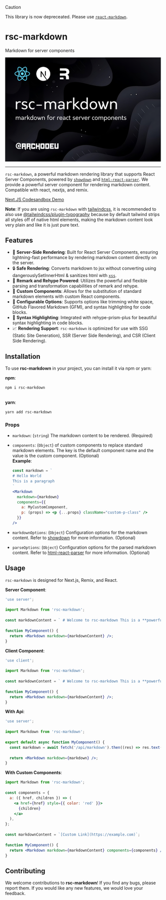 > [!CAUTION]
> This library is now depreceated. Please use [`react-markdown`](https://github.com/remarkjs/react-markdown).

# rsc-markdown

Markdown for server components

![rsc-markdown: markdown for react server components](./rsc-markdown.png)

---

`rsc-markdown`, a powerful markdown rendering library that supports React Server Components, powered by [`showdown`](https://github.com/showdownjs/showdown) and [`html-react-parser`](https://github.com/remarkablemark/html-react-parser). We provide a powerful server component for rendering markdown content. Compatible with react, nextjs, and remix.

[Next.JS Codesandbox Demo](https://codesandbox.io/p/devbox/rsc-markdown-next-jtc7zp)

**Note**:
If you are using `rsc-markdown` with [tailwindcss](https://tailwindcss.com), it is recommended to also use [@tailwindcss/plugin-typography](https://github.com/tailwindlabs/tailwindcss-typography) because by default tailwind strips all styles off of native html elements, making the markdown content look very plain and like it is just pure text.

## Features

- 🚀 **Server-Side Rendering**: Built for React Server Components, ensuring lightning-fast performance by rendering markdown content directly on the server.
- 🔒 **Safe Rendering**: Converts markdown to jsx without converting using dangerouslySetInnerHtml & sanitizes html with [`xss`](https://github.com/leizongmin/js-xss).
- 📝 **Remark and Rehype Powered**: Utilizes the powerful and flexible parsing and transformation capabilities of remark and rehype.
- 🎨 **Custom Components**: Allows for the substitution of standard markdown elements with custom React components.
- 🔧 **Configurable Options**: Supports options like trimming white space, GitHub Flavored Markdown (GFM), and syntax highlighting for code blocks.
- 🌈 **Syntax Highlighting**: Integrated with rehype-prism-plus for beautiful syntax highlighting in code blocks.
- 📈 **Rendering Support**: `rsc-markdown` is optimized for use with SSG (Static Site Generation), SSR (Server Side Rendering), and CSR (Client Side Rendering).

## Installation

To use **rsc-markdown** in your project, you can install it via npm or yarn:

**npm**:

```bash
npm i rsc-markdown
```

\
**yarn**:

```bash
yarn add rsc-markdown
```

### Props

- `markdown`: (`string`) The markdown content to be rendered. (Required)
- `components`: (`Object`) of custom components to replace standard markdown elements. The key is the default component name and the value is the custom component. (Optional)
  \
   **Example**:

  ```jsx
  const markdown = `
  # Hello World
  This is a paragraph
  `
  <Markdown
    markdown={markdown}
    components={{
      a: MyCustomComponent,
      p: (props) => <p {...props} className="custom-p-class" />
    }}
  />
  ```

- `markdownOptions`: (`Object`) Configuration options for the markdown content. Refer to [showdown](https://github.com/showdownjs/showdown?tab=readme-ov-file#valid-options) for more information. (Optional)
- `parseOptions`: (`Object`) Configuration options for the parsed markdown content. Refer to [html-react-parser](https://github.com/remarkablemark/html-react-parser?tab=readme-ov-file#usage) for more information. (Optional)

## Usage

`rsc-markdown` is designed for Next.js, Remix, and React.

**Server Component**:

```jsx
'use server';

import Markdown from 'rsc-markdown';

const markdownContent = ` # Welcome to rsc-markdown This is a **powerful** library for rendering markdown in React Server Components. `;

function MyComponent() {
  return <Markdown markdown={markdownContent} />;
}
```

**Client Component**:

```jsx
'use client';

import Markdown from 'rsc-markdown';

const markdownContent = ` # Welcome to rsc-markdown This is a **powerful** library for rendering markdown in React Server Components. `;

function MyComponent() {
  return <Markdown markdown={markdownContent} />;
}
```

**With Api**:

```jsx
'use server';

import Markdown from 'rsc-markdown';

export default async function MyComponent() {
  const markdown = await fetch('/api/markdown').then((res) => res.text());

  return <Markdown markdown={markdown} />;
}
```

**With Custom Components**:

```jsx
import Markdown from 'rsc-markdown';

const components = {
  a: ({ href, children }) => (
    <a href={href} style={{ color: 'red' }}>
      {children}
    </a>
  ),
};

const markdownContent = `[Custom Link](https://example.com)`;

function MyComponent() {
  return <Markdown markdown={markdownContent} components={components} />;
}
```

## Contributing

We welcome contributions to **rsc-markdown**! If you find any bugs, please report them. If you would like any new features, we would love your feedback.

